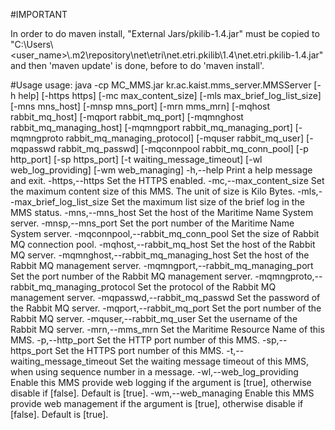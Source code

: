 #IMPORTANT

In order to do maven install, "External Jars/pkilib-1.4.jar" must be copied to "C:\Users\\<user_name>\\.m2\repository\net\etri\net.etri.pkilib\1.4\net.etri.pkilib-1.4.jar" and then 'maven update' is done, before to do 'maven install'.

#Usage
usage: java -cp MC_MMS.jar kr.ac.kaist.mms_server.MMSServer [-h help] [-https https] [-mc max_content_size] [-mls
            max_brief_log_list_size] [-mns mns_host] [-mnsp mns_port] [-mrn mms_mrn] [-mqhost rabbit_mq_host] [-mqport
            rabbit_mq_port] [-mqmnghost rabbit_mq_managing_host] [-mqmngport rabbit_mq_managing_port] [-mqmngproto
            rabbit_mq_managing_protocol] [-mquser rabbit_mq_user] [-mqpasswd rabbit_mq_passwd] [-mqconnpool
            rabbit_mq_conn_pool] [-p http_port] [-sp https_port] [-t waiting_message_timeout] [-wl web_log_providing]
            [-wm web_managing]
 -h,--help                                         Print a help message and exit.
 -https,--https                                    Set the HTTPS enabled.
 -mc,--max_content_size <arg>                      Set the maximum content size of this MMS. The unit of size is Kilo
                                                   Bytes.
 -mls,--max_brief_log_list_size <arg>              Set the maximum list size of the brief log in the MMS status.
 -mns,--mns_host <arg>                             Set the host of the Maritime Name System server.
 -mnsp,--mns_port <arg>                            Set the port number of the Maritime Name System server.
 -mqconnpool,--rabbit_mq_conn_pool <arg>           Set the size of Rabbit MQ connection pool.
 -mqhost,--rabbit_mq_host <arg>                    Set the host of the Rabbit MQ server.
 -mqmnghost,--rabbit_mq_managing_host <arg>        Set the host of the Rabbit MQ management server.
 -mqmngport,--rabbit_mq_managing_port <arg>        Set the port number of the Rabbit MQ management server.
 -mqmngproto,--rabbit_mq_managing_protocol <arg>   Set the protocol of the Rabbit MQ management server.
 -mqpasswd,--rabbit_mq_passwd <arg>                Set the password of the Rabbit MQ server.
 -mqport,--rabbit_mq_port <arg>                    Set the port number of the Rabbit MQ server.
 -mquser,--rabbit_mq_user <arg>                    Set the username of the Rabbit MQ server.
 -mrn,--mms_mrn <arg>                              Set the Maritime Resource Name of this MMS.
 -p,--http_port <arg>                              Set the HTTP port number of this MMS.
 -sp,--https_port <arg>                            Set the HTTPS port number of this MMS.
 -t,--waiting_message_timeout <arg>                Set the waiting message timeout of this MMS, when using sequence
                                                   number in a message.
 -wl,--web_log_providing <arg>                     Enable this MMS provide web logging if the argument is [true],
                                                   otherwise disable if [false]. Default is [true].
 -wm,--web_managing <arg>                          Enable this MMS provide web management if the argument is [true],
                                                   otherwise disable if [false]. Default is [true].
